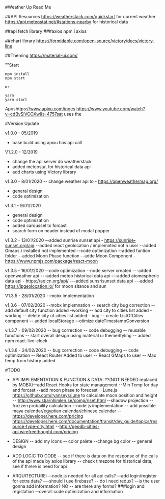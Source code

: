 #Weather Up Read Me

##API Resources
https://weatherstack.com/quickstart for current weather
https://api.meteostat.net/#stations-nearby for historical data

##api fetch library
###axios
npm i axios

##chart library
https://formidable.com/open-source/victory/docs/victory-line

##Theming
https://material-ui.com/

""Start

```
npm install
npm start

or

yarn
yarn start

```

Apushttps://www.apixu.com/inges
https://www.youtube.com/watch?v=cdBvSlVCOXw&t=4757sat uses the

#Version Update

v1.0.0 - 05/2019

- base build using apixu has api call

V1.2.0 - 12/2019

- change the api server do weatherstack
- added meteostat for historical data api
- add charts using Victory library

v1.3.0 - 8/01/2020
-- change weather api to - https://openweathermap.org/

- general design
- code optimization

v1.3.1 - 9/01/2020

- general design
- code optimization
- added caroussel to forcast
- search form on header instead of modal popper

v1.3.2 - 13/01/2020
--added sunrise sunset api - https://sunrise-sunset.org/api
--added react geolocation / implemnted not n user
--added Gmaps / installed not implemented
--code optimization
--added funtion folder
--added Moon Phase function
--adde Moon Component - https://www.npmjs.com/package/react-moon

v1.3.5 - 16/01/2020
--code optimization
--node server created
---added openweather api
---added meteo historical data api
---added atomespheric data api - https://aqicn.org/api/
---added sunsrisunset data api
---added https://ipgeolocation.io/ for moon sitance and sun

V1.3.5 - 28/01/2020
--mobx implementation

v1.3.6 - 07/02/2020
--mobx implemnation
-- search city bug correction
-- add default city function added -working
-- add city to cities list added - working
-- delete city of cities list added - bug
-- create ListOfCities component
-- added localStorage
--otimize dateTimestampConversion

v.1.3.7 - 09/02/2020
-- bug correction
-- code debugging
-- reusable functions
-- start overall design using material ui themeStyling
-- added npm react-live-clock

v.1.3.8 - 24/02/2020
-- bug correction
-- code debugging
-- code optimization
-- React Router Added to user
-- React GMaps to user
-- Max temp from history added

#TODO

- API IMPLEMENTATION & FUNCTION & DATA:
  ??(NOT NEEDED replaced by MOBX)--add React Hooks for state management
  --Min Temp for day and forcast
  --add moon phase to forecast
  --Lune.js https://github.com/ryanseys/lune to calculate moon position and height
  -- http://www.stjarnhimlen.se/comp/riset.html
  --shadow projection
  --frozzen probaility calculation
  --node js implementation
  -- add possible maya calendar/egyptian calendar/chinese calendar
  --https://developer.here.com/pricing
  https://developer.here.com/documentation/transit/dev_guide/topics/resource-type-city.html
  --http://geodb-cities-api.wirefreethought.com/pricing

- DESIGN
  -- add my icons
  -- color palete
  --change bg color
  -- general design

- ADD LOGIC TO CODE
  -- see if there is data on the response of the calls of the api made by axios library
  -- check timezone for historical data, see if threre is need for api

- ARQUITECTURE:
  --node.js needed for all api calls?
  --add login/register for extra data?
  ---should i use firebase?
  -- do i need redux?
  --is the user gonna add information? NO
  -- are there any forms? ###login and registation
  --overall code optimization and information
